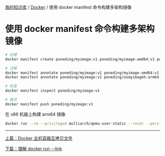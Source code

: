 [我的知识库](../README.md) / [Docker](zz_gneratered_mdi.md) / 使用 docker manifest 命令构建多架构镜像

# 使用 docker manifest 命令构建多架构镜像

```bash
# 创建
docker manifest create poneding/myimage:v1 poneding/myimage-amd64:v1 poneding/myimage-arm64:v1

# 注解
docker manifest annotate poneding/myimage:v1 poneding/myimage-amd64:v1 --arch amd64
docker manifest annotate poneding/myimage:v1 poneding/asmyimageh-arm64:v1 --arch arm64

# 检查
docker manifest inspect poneding/myimage:v1

# 推送
docker manifest push poneding/myimage:v1
```

在 x86 机器上构建 arm64 镜像

```bash
docker run --rm --privileged multiarch/qemu-user-static --reset --persistent yes
```

---
[上篇：Docker 主机容器互拷贝文件](docker-copy-between-host-container.md)

[下篇：理解 docker run --link](docker-run-link.md)
